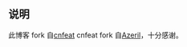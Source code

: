## 说明



此博客 fork 自[cnfeat](https://github.com/cnfeat) cnfeat fork 自[Azeril](http://azeril.me/)，十分感谢。




